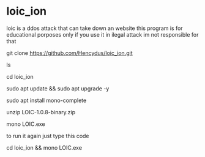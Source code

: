 # loic_ion
loic is a ddos attack that can take down an website this program is for educational porposes only if you use it in ilegal attack im not responsible for that

git clone https://github.com/Hencydus/loic_ion.git

ls

cd loic_ion

sudo apt update && sudo apt upgrade -y

sudo apt install mono-complete

unzip LOIC-1.0.8-binary.zip

mono LOIC.exe

to run it again just type this code

cd loic_ion && mono LOIC.exe
